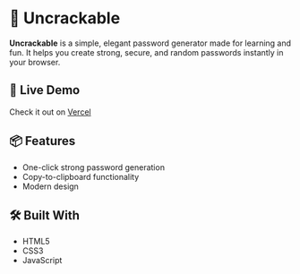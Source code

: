 # 🔐 Uncrackable

**Uncrackable** is a simple, elegant password generator made for learning and fun. It helps you create strong, secure, and random passwords instantly in your browser.

## 🚀 Live Demo
Check it out on [Vercel](https://uncrackable.vercel.app/)

## 📦 Features
- One-click strong password generation
- Copy-to-clipboard functionality
- Modern design

## 🛠️ Built With
- HTML5
- CSS3
- JavaScript 

